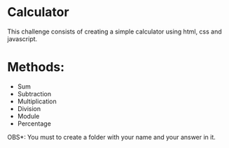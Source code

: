 # Calculator

This challenge consists of creating a simple calculator using html, css and javascript.

# Methods:
* Sum
* Subtraction
* Multiplication
* Division
* Module
* Percentage

OBS*: You must to create a folder with your name and your answer in it.